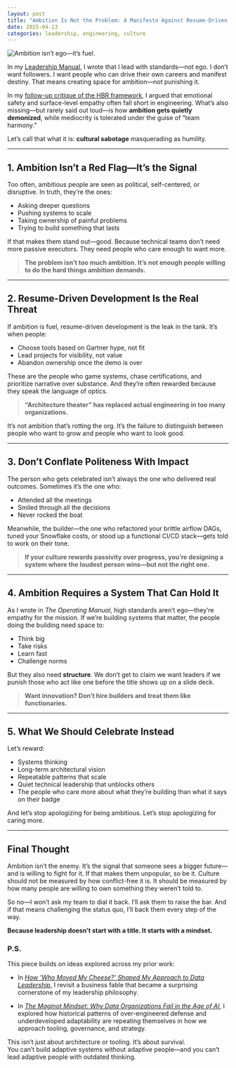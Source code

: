 ```yaml
---
layout: post
title: "Ambition Is Not the Problem: A Manifesto Against Resume-Driven Development"
date: 2025-04-13
categories: leadership, engineering, culture
---
```


![Ambition isn’t ego—it’s fuel.](https://jtouley.github.io/my-blog/assets/images/ambition_problems.png)

In my [Leadership Manual](https://jtouley.substack.com/p/the-operating-manual-leading-with-standards-not-egohtml?r=533spg), I wrote that I lead with standards—not ego. I don’t want followers. I want people who can drive their own careers and manifest destiny. That means creating space for ambition—not punishing it.

In my [follow-up critique of the HBR framework](https://jtouley.substack.com/p/the-hbr-framework-falls-short-in-data-and-engineering-leadershiphtml), I argued that emotional safety and surface-level empathy often fall short in engineering. What’s also missing—but rarely said out loud—is how **ambition gets quietly demonized**, while mediocrity is tolerated under the guise of “team harmony.”

Let’s call that what it is: **cultural sabotage** masquerading as humility.

---

## 1. Ambition Isn’t a Red Flag—It’s the Signal

Too often, ambitious people are seen as political, self-centered, or disruptive. In truth, they’re the ones:

- Asking deeper questions  
- Pushing systems to scale  
- Taking ownership of painful problems  
- Trying to build something that lasts

If that makes them stand out—good. Because technical teams don’t need more passive executors. They need people who care enough to want more.

> **The problem isn’t too much ambition. It’s not enough people willing to do the hard things ambition demands.**

---

## 2. Resume-Driven Development Is the Real Threat

If ambition is fuel, resume-driven development is the leak in the tank. It’s when people:

- Choose tools based on Gartner hype, not fit  
- Lead projects for visibility, not value  
- Abandon ownership once the demo is over

These are the people who game systems, chase certifications, and prioritize narrative over substance. And they’re often rewarded because they speak the language of optics.

> **“Architecture theater” has replaced actual engineering in too many organizations.**

It’s not ambition that’s rotting the org. It’s the failure to distinguish between people who want to grow and people who want to look good.

---

## 3. Don’t Conflate Politeness With Impact

The person who gets celebrated isn’t always the one who delivered real outcomes. Sometimes it’s the one who:

- Attended all the meetings  
- Smiled through all the decisions  
- Never rocked the boat

Meanwhile, the builder—the one who refactored your brittle airflow DAGs, tuned your Snowflake costs, or stood up a functional CI/CD stack—gets told to work on their tone.

> **If your culture rewards passivity over progress, you’re designing a system where the loudest person wins—but not the right one.**

---

## 4. Ambition Requires a System That Can Hold It

As I wrote in *The Operating Manual*, high standards aren’t ego—they’re empathy for the mission. If we’re building systems that matter, the people doing the building need space to:

- Think big  
- Take risks  
- Learn fast  
- Challenge norms

But they also need **structure**. We don’t get to claim we want leaders if we punish those who act like one before the title shows up on a slide deck.

> **Want innovation? Don’t hire builders and treat them like functionaries.**

---

## 5. What We Should Celebrate Instead

Let’s reward:

- Systems thinking  
- Long-term architectural vision  
- Repeatable patterns that scale  
- Quiet technical leadership that unblocks others  
- The people who care more about what they’re building than what it says on their badge

And let’s stop apologizing for being ambitious. Let’s stop apologizing for caring more.

---

## Final Thought

Ambition isn’t the enemy. It’s the signal that someone sees a bigger future—and is willing to fight for it. If that makes them unpopular, so be it. Culture should not be measured by how conflict-free it is. It should be measured by how many people are willing to own something they weren’t told to.

So no—I won’t ask my team to dial it back. I’ll ask them to raise the bar. And if that means challenging the status quo, I’ll back them every step of the way.

**Because leadership doesn’t start with a title. It starts with a mindset.**

### P.S.  
This piece builds on ideas explored across my prior work:

- In [*How 'Who Moved My Cheese?' Shaped My Approach to Data Leadership*](https://jtouley.substack.com/p/how-who-moved-my-cheese-shaped-my-approach-to-data-leadershiphtml), I revisit a business fable that became a surprising cornerstone of my leadership philosophy.

- In [*The Maginot Mindset: Why Data Organizations Fail in the Age of AI*](https://jtouley.substack.com/p/the-maginot-mindset-why-data-organizations-fail-in-the-age-of-aihtml), I explored how historical patterns of over-engineered defense and underdeveloped adaptability are repeating themselves in how we approach tooling, governance, and strategy.

This isn’t just about architecture or tooling. It’s about survival.  
You can’t build adaptive systems without adaptive people—and you can’t lead adaptive people with outdated thinking.